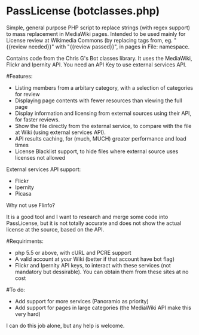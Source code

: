 # PassLicense (botclasses.php)
Simple, general purpose PHP script to replace strings (with regex support) to mass replacement in MediaWiki pages.
Intended to be used mainly for License review at Wikimedia Commons (by replacing tags from, eg. "{{review needed}}"
with "{{review passed}}", in pages in File: namespace.

Contains code from the Chris G's Bot classes library.
It uses the MediaWiki, Flickr and Ipernity API. You need an API Key to use external services API.

#Features:

* Listing members from a arbitary category, with a selection of categories for review
* Displaying page contents with fewer resources than viewing the full page
* Display information and licensing from external sources using their API, for faster reviews.
* Show the file directly from the external service, to compare with the file at Wiki (using external services API).
* API results caching, for (much, MUCH) greater performance and load times
* License Blacklist support, to hide files where external source uses licenses not allowed

External services API support:

* Flickr
* Ipernity
* Picasa

Why not use Flinfo?

It is a good tool and I want to research and merge some code into PassLicense, but it is
not totally accurate and does not show the actual license at the source, based on the API.

#Requiriments:

* php 5.5 or above, with cURL and PCRE support
* A valid account at your Wiki (better if that account have bot flag)
* Flickr and Ipernity API keys, to interact with these services (not mandatory but dessirable).
  You can obtain them from these sites at no cost

#To do:

* Add support for more services (Panoramio as priority)
* Add support for pages in large categories (the MediaWiki API make this very hard)

I can do this job alone, but any help is welcome.